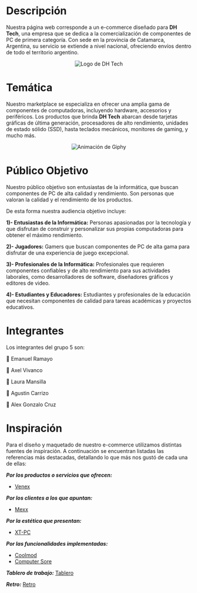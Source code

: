 # Descripción

Nuestra página web corresponde a un e-commerce diseñado para **DH Tech**, una empresa que se dedica a la comercialización de componentes de PC de primera categoría. Con sede en la provincia de Catamarca, Argentina, su servicio se extiende a nivel nacional, ofreciendo envíos dentro de todo el territorio argentino.

<p align="center">
  <img src="https://github.com/Emanuel-Ramayo/grupo_5_ecommerce/assets/146298020/cf529796-7744-4303-86d7-1ff363b647a0" alt="Logo de DH Tech">
</p>

# Temática

Nuestro marketplace se especializa en ofrecer una amplia gama de componentes de computadoras, incluyendo hardware, accesorios y periféricos. Los productos que brinda **DH Tech** abarcan desde tarjetas gráficas de última generación, procesadores de alto rendimiento, unidades de estado sólido (SSD), hasta teclados mecánicos, monitores de gaming, y mucho más.

<p align="center">
  <img src="https://media.giphy.com/media/1JUG0sjfGDru8/giphy.gif" alt="Animación de Giphy">
</p>

# Público Objetivo

Nuestro público objetivo son entusiastas de la informática, que buscan componentes de PC de alta calidad y rendimiento. Son personas que valoran la calidad y el rendimiento de los productos.

De esta forma nuestra audiencia objetivo incluye:

**1)- Entusiastas de la Informática:** Personas apasionadas por la tecnología y que disfrutan de construir y personalizar sus propias computadoras para obtener el máximo rendimiento.

**2)- Jugadores:** Gamers que buscan componentes de PC de alta gama para disfrutar de una experiencia de juego excepcional.

**3)- Profesionales de la Informática:** Profesionales que requieren componentes confiables y de alto rendimiento para sus actividades laborales, como desarrolladores de software, diseñadores gráficos y editores de video.

**4)- Estudiantes y Educadores:** Estudiantes y profesionales de la educación que necesitan componentes de calidad para tareas académicas y proyectos educativos.

# Integrantes

Los integrantes del grupo 5 son:

📌 Emanuel Ramayo

📌 Axel Vivanco

📌 Laura Mansilla

📌 Agustin Carrizo

📌 Alex Gonzalo Cruz

# Inspiración

Para el diseño y maquetado de nuestro e-commerce utilizamos distintas fuentes de inspiración. A continuación se encuentran listadas las referencias más destacadas, detallando lo que más nos gustó de cada una de ellas:

**_Por los productos o servicios que ofrecen:_**

- [Venex](https://www.venex.com.ar/)

**_Por los clientes a los que apuntan:_**

- [Mexx](https://www.mexx.com.ar/)

**_Por la estética que presentan:_**

- [XT-PC](https://www.xt-pc.com.ar/)

**_Por las funcionalidades implementadas:_**

- [Coolmod](https://www.coolmod.com/)
- [Computer Sore](https://www.computerstore.es/)


**_Tablero de trabajo:_**
[Tablero](https://trello.com/b/VgXeO6Fb/proyecto-grupo-05)

**_Retro:_**
[Retro](https://trello.com/b/5MpA4mBg/retro)


